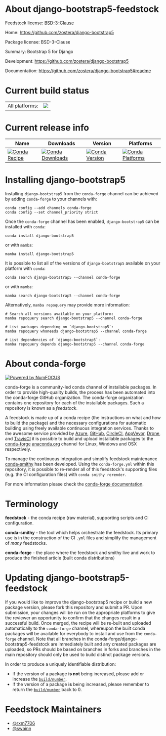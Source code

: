 About django-bootstrap5-feedstock
=================================

Feedstock license: [BSD-3-Clause](https://github.com/conda-forge/django-bootstrap5-feedstock/blob/main/LICENSE.txt)

Home: https://github.com/zostera/django-bootstrap5

Package license: BSD-3-Clause

Summary: Bootstrap 5 for Django

Development: https://github.com/zostera/django-bootstrap5

Documentation: https://github.com/zostera/django-bootstrap5#readme

Current build status
====================


<table><tr><td>All platforms:</td>
    <td>
      <a href="https://dev.azure.com/conda-forge/feedstock-builds/_build/latest?definitionId=14807&branchName=main">
        <img src="https://dev.azure.com/conda-forge/feedstock-builds/_apis/build/status/django-bootstrap5-feedstock?branchName=main">
      </a>
    </td>
  </tr>
</table>

Current release info
====================

| Name | Downloads | Version | Platforms |
| --- | --- | --- | --- |
| [![Conda Recipe](https://img.shields.io/badge/recipe-django--bootstrap5-green.svg)](https://anaconda.org/conda-forge/django-bootstrap5) | [![Conda Downloads](https://img.shields.io/conda/dn/conda-forge/django-bootstrap5.svg)](https://anaconda.org/conda-forge/django-bootstrap5) | [![Conda Version](https://img.shields.io/conda/vn/conda-forge/django-bootstrap5.svg)](https://anaconda.org/conda-forge/django-bootstrap5) | [![Conda Platforms](https://img.shields.io/conda/pn/conda-forge/django-bootstrap5.svg)](https://anaconda.org/conda-forge/django-bootstrap5) |

Installing django-bootstrap5
============================

Installing `django-bootstrap5` from the `conda-forge` channel can be achieved by adding `conda-forge` to your channels with:

```
conda config --add channels conda-forge
conda config --set channel_priority strict
```

Once the `conda-forge` channel has been enabled, `django-bootstrap5` can be installed with `conda`:

```
conda install django-bootstrap5
```

or with `mamba`:

```
mamba install django-bootstrap5
```

It is possible to list all of the versions of `django-bootstrap5` available on your platform with `conda`:

```
conda search django-bootstrap5 --channel conda-forge
```

or with `mamba`:

```
mamba search django-bootstrap5 --channel conda-forge
```

Alternatively, `mamba repoquery` may provide more information:

```
# Search all versions available on your platform:
mamba repoquery search django-bootstrap5 --channel conda-forge

# List packages depending on `django-bootstrap5`:
mamba repoquery whoneeds django-bootstrap5 --channel conda-forge

# List dependencies of `django-bootstrap5`:
mamba repoquery depends django-bootstrap5 --channel conda-forge
```


About conda-forge
=================

[![Powered by
NumFOCUS](https://img.shields.io/badge/powered%20by-NumFOCUS-orange.svg?style=flat&colorA=E1523D&colorB=007D8A)](https://numfocus.org)

conda-forge is a community-led conda channel of installable packages.
In order to provide high-quality builds, the process has been automated into the
conda-forge GitHub organization. The conda-forge organization contains one repository
for each of the installable packages. Such a repository is known as a *feedstock*.

A feedstock is made up of a conda recipe (the instructions on what and how to build
the package) and the necessary configurations for automatic building using freely
available continuous integration services. Thanks to the awesome service provided by
[Azure](https://azure.microsoft.com/en-us/services/devops/), [GitHub](https://github.com/),
[CircleCI](https://circleci.com/), [AppVeyor](https://www.appveyor.com/),
[Drone](https://cloud.drone.io/welcome), and [TravisCI](https://travis-ci.com/)
it is possible to build and upload installable packages to the
[conda-forge](https://anaconda.org/conda-forge) [anaconda.org](https://anaconda.org/)
channel for Linux, Windows and OSX respectively.

To manage the continuous integration and simplify feedstock maintenance
[conda-smithy](https://github.com/conda-forge/conda-smithy) has been developed.
Using the ``conda-forge.yml`` within this repository, it is possible to re-render all of
this feedstock's supporting files (e.g. the CI configuration files) with ``conda smithy rerender``.

For more information please check the [conda-forge documentation](https://conda-forge.org/docs/).

Terminology
===========

**feedstock** - the conda recipe (raw material), supporting scripts and CI configuration.

**conda-smithy** - the tool which helps orchestrate the feedstock.
                   Its primary use is in the construction of the CI ``.yml`` files
                   and simplify the management of *many* feedstocks.

**conda-forge** - the place where the feedstock and smithy live and work to
                  produce the finished article (built conda distributions)


Updating django-bootstrap5-feedstock
====================================

If you would like to improve the django-bootstrap5 recipe or build a new
package version, please fork this repository and submit a PR. Upon submission,
your changes will be run on the appropriate platforms to give the reviewer an
opportunity to confirm that the changes result in a successful build. Once
merged, the recipe will be re-built and uploaded automatically to the
`conda-forge` channel, whereupon the built conda packages will be available for
everybody to install and use from the `conda-forge` channel.
Note that all branches in the conda-forge/django-bootstrap5-feedstock are
immediately built and any created packages are uploaded, so PRs should be based
on branches in forks and branches in the main repository should only be used to
build distinct package versions.

In order to produce a uniquely identifiable distribution:
 * If the version of a package **is not** being increased, please add or increase
   the [``build/number``](https://docs.conda.io/projects/conda-build/en/latest/resources/define-metadata.html#build-number-and-string).
 * If the version of a package **is** being increased, please remember to return
   the [``build/number``](https://docs.conda.io/projects/conda-build/en/latest/resources/define-metadata.html#build-number-and-string)
   back to 0.

Feedstock Maintainers
=====================

* [@rxm7706](https://github.com/rxm7706/)
* [@swainn](https://github.com/swainn/)

